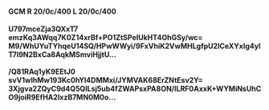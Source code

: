 #### GCM R 20/0c/400 L 20/0c/400
**U797mceZja3QXxT7**<br/>**emzKq3AWqq7K0Z14xrBf+PO1ZtSPeIUkHT4OhGSy/wc=**<br/>**M9/WhUYuTYhqeU14SQ/HPwWWyi/9FxVhiK2VwMHLgfpU2lCeXYxIg4ylT7l9N2BxCa8AqkMSmviHjjtU...**<br/><br/>
**/Q81RAq1yK9EEtJ0**<br/>**svV1wlhMw193Kc0hYl4DMMxi/JYMVAK68ErZNtEsv2Y=**<br/>**3Xjgva2ZQyC9d4Q5QlLsj5ub4fZWAPsxPA8ON/ILRF0AxxK+WYMiNsUhCO9joiR9EfHA2IxzB7MN0M0o...**